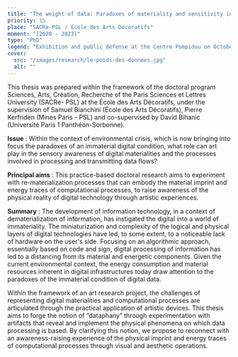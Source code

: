 ```yaml
---
title: "The weight of data: Paradoxes of materiality and sensitivity in the digital world"
priority: 15
place: "SACRe-PSL / École des Arts Décoratifs"
moment: "[2020 - 2023]"
type: "PhD"
legend: "Exhibition and public defense at the Centre Pompidou on October 26, 2023"
cover:
  src: "/images/research/le-poids-des-donnees.jpg"
  alt: ""
---
```


This thesis was prepared within the framework of the doctoral program Sciences, Arts, Création, Recherche of the Paris Sciences et Lettres University (SACRe- PSL) at the École des Arts Décoratifs, under the supervision of Samuel Bianchini (École des Arts Décoratifs), Pierre Kerfriden (Mines Paris - PSL) and co-supervised by David Bihanic (Université Paris 1 Panthéon-Sorbonne).

**Issue** : Within the context of environmental crisis, which is now bringing into focus the paradoxes of an immaterial digital condition, what role can art play in the sensory awareness of digital materialities and the processes involved in processing and transmitting data flows?

**Principal aims** : This practice-based doctoral research aims to experiment with re-materialization processes that can embody the material imprint and energy traces of computational processes, to raise awareness of the physical reality of digital technology through artistic experiences.

**Summary** : The development of information technology, in a context of dematerialization of information, has instigated the digital into a world of immateriality. The miniaturization and complexity of the logical and physical layers of digital technologies have led, to some extent, to a noticeable lack of hardware on the user's side. Focusing on an algorithmic approach, essentially based on code and sign, digital processing of information has led to a distancing from its material and energetic components. Given the current environmental context, the energy consumption and material resources inherent in digital infrastructures today draw attention to the paradoxes of the immaterial condition of digital data. 

Within the framework of an art research project, the challenges of representing digital materialities and computational processes are articulated through the practical application of artistic devices. This thesis aims to forge the notion of “dataphany” through experimentation with artifacts that reveal and implement the physical phenomena on which data processing is based. By clarifying this notion, we propose to reconnect with an awareness-raising experience of the physical imprint and energy traces of computational processes through visual and aesthetic operations.
